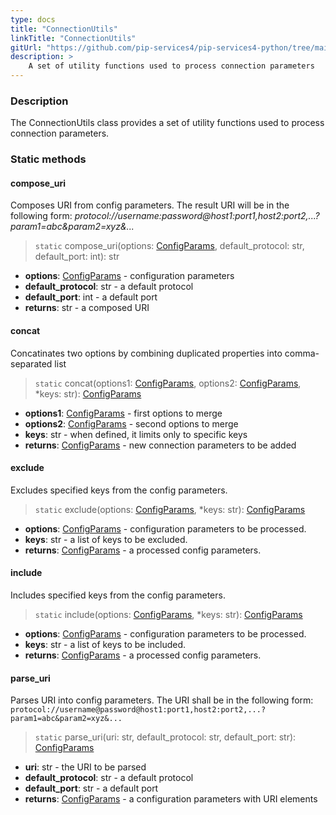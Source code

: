 ```yaml
---
type: docs
title: "ConnectionUtils"
linkTitle: "ConnectionUtils"
gitUrl: "https://github.com/pip-services4/pip-services4-python/tree/main/pip-services4-config-python"
description: >
    A set of utility functions used to process connection parameters
---
```


### Description

The ConnectionUtils class provides a set of utility functions used to process connection parameters.

### Static methods

#### compose_uri
Composes URI from config parameters.
The result URI will be in the following form:
*protocol://username:password@host1:port1,host2:port2,...?param1=abc&param2=xyz&...*

> `static` compose_uri(options: [ConfigParams](../../../commons/config/config_params), default_protocol: str, default_port: int): str

- **options**: [ConfigParams](../../../commons/config/config_params) - configuration parameters
- **default_protocol**: str - a default protocol
- **default_port**: int - a default port
- **returns**: str - a composed URI

#### concat
Concatinates two options by combining duplicated properties into comma-separated list

> `static` concat(options1: [ConfigParams](../../../commons/config/config_params), options2: [ConfigParams](../../../commons/config/config_params), *keys: str): [ConfigParams](../../../commons/config/config_params)

- **options1**: [ConfigParams](../../../commons/config/config_params) - first options to merge
- **options2**: [ConfigParams](../../../commons/config/config_params) - second options to merge
- **keys**: str - when defined, it limits only to specific keys
- **returns**: [ConfigParams](../../../commons/config/config_params) - new connection parameters to be added


#### exclude
Excludes specified keys from the config parameters.

> `static` exclude(options: [ConfigParams](../../../commons/config/config_params), *keys: str): [ConfigParams](../../../commons/config/config_params)

- **options**: [ConfigParams](../../../commons/config/config_params) - configuration parameters to be processed.
- **keys**: str - a list of keys to be excluded.
- **returns**: [ConfigParams](../../../commons/config/config_params) - a processed config parameters.


#### include
Includes specified keys from the config parameters.

>  `static` include(options: [ConfigParams](../../../commons/config/config_params), *keys: str): [ConfigParams](../../../commons/config/config_params)

- **options**: [ConfigParams](../../../commons/config/config_params) - configuration parameters to be processed.
- **keys**: str - a list of keys to be included.
- **returns**: [ConfigParams](../../../commons/config/config_params) - a processed config parameters.


#### parse_uri
Parses URI into config parameters.
The URI shall be in the following form:
`protocol://username@password@host1:port1,host2:port2,...?param1=abc&param2=xyz&...`

>  `static` parse_uri(uri: str, default_protocol: str, default_port: str): [ConfigParams](../../../commons/config/config_params)

- **uri**: str - the URI to be parsed
- **default_protocol**: str - a default protocol
- **default_port**: str - a default port
- **returns**: [ConfigParams](../../../commons/config/config_params) - a configuration parameters with URI elements
